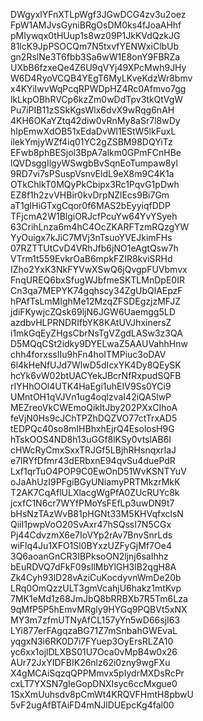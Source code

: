 DWgyxlYFnXTLpWgf3JGwDCG4zv3u2oez
FpW1AMJvsGyniBRgOsDM0ks4fJoaAHhf
pMIywqx0tHUup1s8wz09P1JkKVdQzkJG
81lcK9JpPSOCQm7N5txvfYENWxiClbUb
gn2RslNe3T6fbb3Sa6wW1E8onY9FBRZa
UXbB6fzxeQe4Z6U9qVYj49XPcMwh9JHy
W6D4RyoVCQB4YEgT6MyLKveKdzWr8bmv
x4KYiIwvWqPcqRPWDpHZ4Rc0Afmvo7gg
lkLkpOBhRVCp6kzZm0wDdTpv3tkQtVgW
Pu7iPIB11zSSkKgsWlx6dvX9wRqg6nAH
4KH6OKaYZtq42diw0vRnMy8aSr7l8wDy
hIpEmwXdOB51xEdaDvWl1EStW5lkFuxL
ilekYmjyWZf4iq01YC2gZSBM98DQYiTz
EFwb8phBESjol3BpA7alkm0GPmFCnHBe
lQVDsggIlgyWSwgbBvSqnEoTumpaw8yl
9RD7vi7sPSuspVsnvEldL9eX8m9C4K1a
OTkChlkT0MQyPkCbipx3Rc1PqvG1pDwh
EZ8f1h2zvVHBir0kvDrpNZlEcs9Bi7Gm
aT1gIHiGTxgCqor0f6MAS2bEyyiqfDDP
TFjcmA2W1BlgiORJcfPcuYw64YvYSyeh
63CrihLnza6m4hC4OcZKARFTzmRQzgYW
YyOuigx7kJiC7MVj3nTsuoYVEJkimFHs
07RZTTUtCvD4VRhJfb6jNO1eAgtQsw7h
VTrm1t559EvkrOaB6mpkFZIR8kviSRHd
IZho2YxK3NkFYVwXSwQ6jQvgpFUVbmvx
FnqUREQ6bxSfugWJbfmeSKTLMnDpE0IR
Cn3qa7MEPYK74gqhscy34ZgUbQlAEpzF
hPAfTsLmMIghMe12MzqZFSDEgzjzMFJZ
jdiFKywjcZQsk69ljN6JGW6Uaemgg5LD
azdbvHLPRNDRIfbYK8KAtUVJhxinersZ
i1mkGqEyZHgsCbrNsTgVZgdLASw3z3QA
D5MQqCSt2idky9DYELwaZ5AAUVahhHnw
chh4forxssIIu9hFn4hoITMPiuc3oDAV
6l4kHeNfUJd7WlwD5dIcxYK4Dy8QEySK
hcYk6vW02btUACYekJBcrNfRxpudSQFB
rIYHhOOl4UTK4HaEgi1uhEIV9Ss0YCi9
UMntOH1qVJVn1ug4oqlzvaI42iQA5lwP
MEZreoVkCWEmoQikltJby202PXxCIhoA
feVjN0Hs9cJChTPZhDQZVO77ctTrxAD5
tEDPQc40so8mIHBhxhEjrQ4EsolosH9G
hTskOOS4ND8h13uGGf8lKSy0vtslAB6I
cHWcRyCmxSxxTRJGf5LBjhRHsnqxrIaJ
e7lRYfDfmr43dERbxnE94qvSu4duePdR
Lxf1qrTuO4POP9C0EwOnD51WvKSNTYuV
oJaAhUzI9PFgiBGyUNiamyPRTMkzrMkK
T2AK7CqAflULXlacgWgPfA0ZUcRUYc8k
jcxfC1N6cr7WYfPMoYsFEfLp3uwDN9t7
bHsNzTAzWvB81pHGNt33M5KHVqfxclsN
QiiI1pwpVoO20SvAxr47hSQssI7N5CGx
Pj44CdvzmX6e7IoVYp2rAv7BnvSnrLds
wiFlq4Ju1XFO1Sl0BYxzUZFyGjMf7Oe4
3Q6aoanGnCR3IBPksoON2ljnj6saIhhz
bEuRDVQ7dFkF09sIlMbYlGH3lB2qgH8A
Zk4Cyh93lD28vAziCuKocdyvnWmDe20b
LRq0OmQzzULT3gmVcahjU6hakz1mtKvp
7MK1eMd1z68JmJbQ8bRRBXb7R5Tm6Lza
9qMfP5P5hEmvMRgly9HYGq9PQBVt5xNX
MY3m7zfmUTNyAfCL157yYn5wD66sjI63
LYi877erFAgqzaBG71Z7mSnbahGWEvaL
yqgxN3i6RK0D7i7FYuep3OyErsRLZA10
yc6xx1ojlDLXBS01U7Oca0vMpB4w0x26
AUr72JxYIDFBIK26nlz62i0zny9wgFXu
X4gMCAiSqzqQPPMmvx5pIydrMXDsRcPr
cxLT7YXSN7gIeGopDNXIsyc6ccMxgue0
1SxXmUuhsdv8pCmWt4KRQVFHmtH8pbwU
5vF2ugAfBTAiFD4mNJlDUEpcKg4fal00
